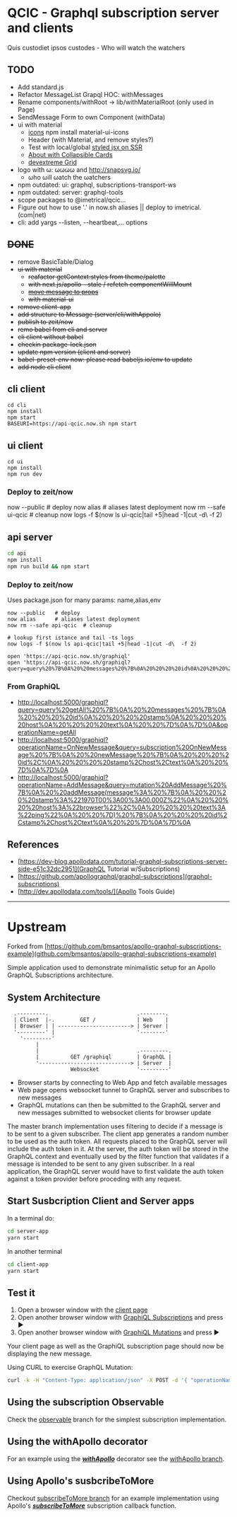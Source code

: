 # QCIC - Graphql subscription server and clients

Quis custodiet ipsos custodes - Who will watch the watchers

## TODO

- Add standard.js
- Refactor MessageList Grapql HOC: withMessages
- Rename components/withRoot -> lib/withMaterialRoot (only used in Page)
- SendMessage Form to own Component (withData)
- ui with material
  - [icons](https://material-ui-next.com/getting-started/installation/) npm install material-ui-icons
  - Header (with Material, and remove styles?)
  - Test with local/global [styled jsx on SSR](https://github.com/zeit/styled-jsx#server-side-rendering)
  - [About with Collapsible Cards](https://material-ui-next.com/demos/cards/)
  - [devextreme Grid](https://devexpress.github.io/devextreme-reactive/react/grid/)
- logo with ω: ωωωω and http://snapsvg.io/
  - ωho ωill ωatch the ωatchers
- npm outdated: ui: graphql, subscriptions-transport-ws
- npm outdated: server: graphql-tools
- scope packages to @imetrical/qcic...
- Figure out how to use '.' in now.sh aliases || deploy to imetrical.(com|net)
- cli: add yargs --listen, --heartbeat,... options

##  ~~DONE~~
- remove BasicTable/Dialog
- ~~ui with material~~
  - ~~reafactor getContext:styles from theme/palette~~
  - ~~with next.js/apollo - stale / refetch componentWillMount~~
  - ~~[move message to props](http://dev.apollodata.com/react/subscriptions.html#subscribe-to-more)~~
  - ~~with material-ui~~
- ~~remove client-app~~
- ~~add structure to Message (server/cli/withAppolo)~~
- ~~publish to zeit/now~~
- ~~remo babel from cli and server~~
- ~~cli client without babel~~
- ~~checkin package-lock.json~~
- ~~update npm version (client and server)~~
- ~~babel-preset-env now: please read babeljs.io/env to update~~
- ~~add node cli client~~

## cli client
```
cd cli
npm install
npm start
BASEURI=https://api-qcic.now.sh npm start
```

## ui client
```
cd ui
npm install
npm run dev
```
### Deploy to zeit/now
now --public   # deploy
now alias      # aliases latest deployment
now rm --safe ui-qcic  # cleanup
now logs -f $(now ls ui-qcic|tail +5|head -1|cut -d\  -f 2)

## api server
```bash
cd api
npm install
npm run build && npm start
```

### Deploy to zeit/now
Uses package.json for many params: name,alias,env
```
now --public   # deploy
now alias      # aliases latest deployment
now rm --safe api-qcic  # cleanup

# lookup first istance and tail -ts logs
now logs -f $(now ls api-qcic|tail +5|head -1|cut -d\  -f 2)

open 'https://api-qcic.now.sh/graphiql'
open 'https://api-qcic.now.sh/graphiql?query=query%20%7B%0A%20%20messages%20%7B%0A%20%20%20%20id%0A%20%20%20%20stamp%0A%20%20%20%20host%0A%20%20%20%20text%0A%20%20%7D%0A%7D%0A'
```

### From GraphiQL
- [http://localhost:5000/graphiql?query=query%20getAll%20%7B%0A%20%20messages%20%7B%0A%20%20%20%20id%0A%20%20%20%20stamp%0A%20%20%20%20host%0A%20%20%20%20text%0A%20%20%7D%0A%7D%0A&operationName=getAll](Query)
- [http://localhost:5000/graphiql?operationName=OnNewMessage&query=subscription%20OnNewMessage%20%7B%0A%20%20newMessage%20%7B%0A%20%20%20%20id%2C%0A%20%20%20%20stamp%2Chost%2Ctext%0A%20%20%7D%0A%7D%0A](Subscribe)
- [http://localhost:5000/graphiql?operationName=AddMessage&query=mutation%20AddMessage%20%7B%0A%20%20addMessage(message%3A%20%7B%0A%20%20%20%20stamp%3A%221970T00%3A00%3A00.000Z%22%0A%20%20%20%20host%3A%22browser%22%2C%0A%20%20%20%20text%3A%22ping%22%0A%20%20%7D)%20%7B%0A%20%20%20%20id%2Cstamp%2Chost%2Ctext%0A%20%20%7D%0A%7D%0A](Mutate)

## References
- [https://dev-blog.apollodata.com/tutorial-graphql-subscriptions-server-side-e51c32dc2951](GraphQL Tutorial w/Subscriptions)
- [https://github.com/apollographql/graphql-subscriptions](graphql-subscriptions)
- [http://dev.apollodata.com/tools/](Apollo Tools Guide)

-----------------------
# Upstream
Forked from [https://github.com/bmsantos/apollo-graphql-subscriptions-example](github.com/bmsantos/apollo-graphql-subscriptions-example)

Simple application used to demonstrate minimalistic setup for an Apollo GraphQL Subscriptions architecture.

## System Architecture

```text
  .---------.                            .--------.
  | Client  |-.        GET /             | Web    |
  | Browser | | -----------------------> | Server |
  '---------' |                          '--------'
    '---------'
         |
         |                               .---------.
         |          GET /graphiql        | GraphQL |
         '-----------------------------> | Server  |
                    Websocket            '---------'
```

 * Browser starts by connecting to Web App and fetch available messages
 * Web page opens websocket tunnel to GraphQL server and subscribes to new messages
 * GraphQL mutations can then be submitted to the GraphQL server and new messages submitted to websocket clients for browser update

The master branch implementation uses filtering to decide if a message is to be sent to a given subscriber. The client app generates a random number to be used as the auth token. All requests placed to the GraphQL server will include the auth token in it. At the server, the auth token will be stored in the GraphQL context and eventually used by the filter function that validates if a message is intended to be sent to any given subscriber. In a real application, the GraphQL server would have to first validate the auth token against a token provider before proceding with any request. 


## Start Susbcription Client and Server apps

In a terminal do:

```bash
cd server-app
yarn start
```

In another terminal

```bash
cd client-app
yarn start
```

## Test it

1. Open a browser window with the [client page](http://localhost:3000)
1. Open another browser window with [GraphiQL Subscriptions](http://localhost:5000/graphiql?operationName=OnNewMessage&query=subscription+OnNewMessage+%7B%0A++newMessage(userId%3A+123)%0A%7D) and press ►
1. Open another browser window with [GraphiQL Mutations](http://localhost:5000/graphiql?operationName=AddMessage&query=mutation+AddMessage%28%24message%3A+String%21%2C+%24broadcast%3A+Boolean%21%29+%7B%0A+addMessage%28message%3A+%24message%2C+broadcast%3A+%24broadcast%29%0A%7D&variables=%7B%0A+%22message%22%3A+%22Kombucha%22%2C%0A+%22broadcast%22%3A+true%0A%7D) and press ►


Your client page as well as the GraphiQL subscription page should now be displaying the new message.

Using CURL to exercise GraphQL Mutation:
```bash
curl -k -H "Content-Type: application/json" -X POST -d '{ "operationName": null, "query": "mutation AddMessage { addMessage(message: \"My CURL message\", broadcast: false) }", "variables": "{}" }' http://localhost:5060/graphql
```

## Using the subscription Observable

Check the [observable](https://github.com/bmsantos/apollo-graphql-subscriptions-example/tree/observable) branch for the simplest subscription implementation.


## Using the withApollo decorator

For an example using the [***withApollo***](http://dev.apollodata.com/react/higher-order-components.html#withApollo) decorator see the [withApollo branch](https://github.com/bmsantos/apollo-graphql-subscriptions-example/tree/withApollo).


## Using Apollo's susbcribeToMore

Checkout [subscribeToMore branch](https://github.com/bmsantos/apollo-graphql-subscriptions-example/tree/subscribeToMore) for an example implementation using Apollo's [***subscribeToMore***](http://dev.apollodata.com/react/subscriptions.html#subscribe-to-more) subscription callback function.
